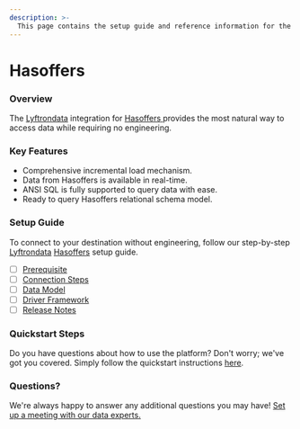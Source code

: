 ```yaml
---
description: >-
  This page contains the setup guide and reference information for the Hasoffers source connector.
---
```


# Hasoffers

### Overview

The [Lyftrondata](https://www.lyftrondata.com/) integration for [Hasoffers](https://www.lyftrondata.com/integration/hasoffers/)[ ](https://www.lyftrondata.com/integration/hasoffers/)provides the most natural way to access data while requiring no engineering.

### Key Features

* Comprehensive incremental load mechanism.
* Data from Hasoffers is available in real-time.&#x20;
* ANSI SQL is fully supported to query data with ease.
* Ready to query Hasoffers relational schema model.

### Setup Guide

To connect to your destination without engineering, follow our step-by-step [Lyftrondata](https://www.lyftrondata.com/)  [Hasoffers](https://www.lyftrondata.com/integration/hasoffers/) setup guide.

* [ ] [Prerequisite](../../marketing-analytics/hasoffers/prerequisite.md)
* [ ] [Connection Steps](../../marketing-analytics/hasoffers/connection-steps.md)
* [ ] [Data Model](../../marketing-analytics/hasoffers/data-model/)
* [ ] [Driver Framework](../../marketing-analytics/hasoffers/driver-framework/)
* [ ] [Release Notes](../../marketing-analytics/hasoffers/release-notes.md)

### Quickstart Steps

Do you have questions about how to use the platform? Don't worry; we've got you covered. Simply follow the quickstart instructions [here](../../../quickstart-steps.md).

### Questions? <a href="#questions" id="questions"></a>

We're always happy to answer any additional questions you may have! [Set up a meeting with our data experts.](https://www.lyftrondata.com/book-a-meeting/)

